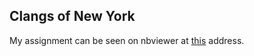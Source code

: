 ## Clangs of New York


My assignment can be seen on nbviewer at [this](http://nbviewer.ipython.org/github/johnkabler/clangsOfNYC/blob/master/NYC_Boiler_Project.ipynb) address.

